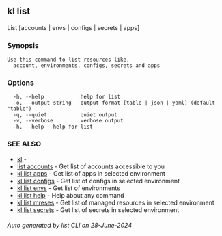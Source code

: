 ## kl list

List [accounts | envs | configs | secrets | apps]

### Synopsis

```
Use this command to list resources like,
  account, environments, configs, secrets and apps
```

### Options

```
  -h, --help            help for list
  -o, --output string   output format [table | json | yaml] (default "table")
  -q, --quiet           quiet output
  -v, --verbose         verbose output
  -h, --help   help for list
```

### SEE ALSO

* [kl](kl.md)  - 
* [list accounts](list_accounts.md)  - Get list of accounts accessible to you
* [kl list apps](kl_list_apps.md)  - Get list of apps in selected environment
* [kl list configs](kl_list_configs.md)  - Get list of configs in selected environment
* [kl list envs](kl_list_envs.md)  - Get list of environments
* [kl list help](kl_list_help.md)  - Help about any command
* [kl list mreses](kl_list_mreses.md)  - Get list of managed resources in selected environment
* [kl list secrets](kl_list_secrets.md)  - Get list of secrets in selected environment

###### Auto generated by list CLI on 28-June-2024
